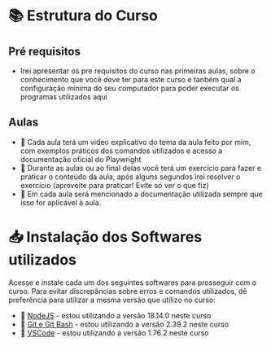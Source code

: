 # 📚 Estrutura do Curso

## Pré requisitos
- Irei apresentar os pre requisitos do curso nas primeiras aulas, sobre o conhecimento que você deve ter para este curso e tanbém qual a configuração mínima do seu computador para poder executar os programas utilizados aqui

## Aulas
- 🎥 Cada aula terá um video explicativo do tema da aula feito por mim, com exemplos práticos dos comandos utilizados e acesso a documentação oficial do Playwright
- 📝 Durante as aulas ou ao final delas você terá um exercício para fazer e praticar o conteúdo da aula, após alguns segundos irei resolver o exercício (aproveite para praticar! Evite só ver o que fiz)
- 📖 Em cada aula será mencionado a documentação utilizada sempre que isso for aplicável à aula.

# 📥 Instalação dos Softwares utilizados
Acesse e instale cada um dos seguintes softwares para prosseguir com o curso.
Para evitar discrepâncias sobre erros e comandos utilizados, dê preferência para utilizar a mesma versão que utilizo no curso:

- 🔗 [NodeJS](https://nodejs.org/en/download) - estou utilizando a versão 18.14.0 neste curso
- 🔗 [Git e Git Bash](https://git-scm.com/downloads) - estou utilizando a versão 2.39.2 neste curso
- 🔗 [VSCode](https://code.visualstudio.com/) - estou utilizando a versão 1.76.2 neste curso
